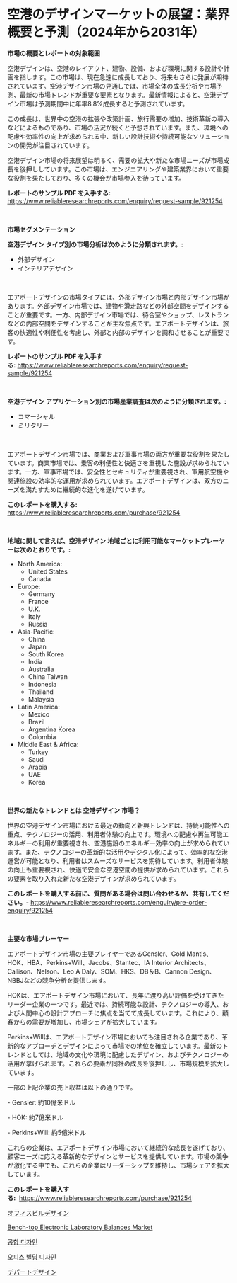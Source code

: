 <p><h1>空港のデザインマーケットの展望：業界概要と予測（2024年から2031年）</h1></p><p><strong>市場の概要とレポートの対象範囲</strong></p>
<p><p>空港デザインは、空港のレイアウト、建物、設備、および環境に関する設計や計画を指します。この市場は、現在急速に成長しており、将来もさらに発展が期待されています。空港デザイン市場の見通しでは、市場全体の成長分析や市場予測、最新の市場トレンドが重要な要素となります。最新情報によると、空港デザイン市場は予測期間中に年率8.8%成長すると予測されています。</p><p>この成長は、世界中の空港の拡張や改築計画、旅行需要の増加、技術革新の導入などによるものであり、市場の活況が続くと予想されています。また、環境への配慮や効率性の向上が求められる中、新しい設計技術や持続可能なソリューションの開発が注目されています。</p><p>空港デザイン市場の将来展望は明るく、需要の拡大や新たな市場ニーズが市場成長を後押ししています。この市場は、エンジニアリングや建築業界において重要な役割を果たしており、多くの機会が市場参入を待っています。</p></p>
<p><strong>レポートのサンプル PDF を入手する:</strong> <a href="https://www.reliableresearchreports.com/enquiry/request-sample/921254">https://www.reliableresearchreports.com/enquiry/request-sample/921254</a></p>
<p>&nbsp;</p>
<p><strong>市場セグメンテーション</strong></p>
<p><strong>空港デザイン タイプ別の市場分析は次のように分類されます。:</strong></p>
<p><ul><li>外部デザイン</li><li>インテリアデザイン</li></ul></p>
<p>&nbsp;</p>
<p><p>エアポートデザインの市場タイプには、外部デザイン市場と内部デザイン市場があります。外部デザイン市場では、建物や滑走路などの外部空間をデザインすることが重要です。一方、内部デザイン市場では、待合室やショップ、レストランなどの内部空間をデザインすることが主な焦点です。エアポートデザインは、旅客の快適性や利便性を考慮し、外部と内部のデザインを調和させることが重要です。</p></p>
<p><strong>レポートのサンプル PDF を入手する:</strong>&nbsp;<a href="https://www.reliableresearchreports.com/enquiry/request-sample/921254">https://www.reliableresearchreports.com/enquiry/request-sample/921254</a></p>
<p>&nbsp;</p>
<p><strong> 空港デザイン アプリケーション別の市場産業調査は次のように分類されます。:</strong></p>
<p><ul><li>コマーシャル</li><li>ミリタリー</li></ul></p>
<p>&nbsp;</p>
<p><p>エアポートデザイン市場では、商業および軍事市場の両方が重要な役割を果たしています。商業市場では、乗客の利便性と快適さを重視した施設が求められています。一方、軍事市場では、安全性とセキュリティが重要視され、軍用航空機や関連施設の効率的な運用が求められています。エアポートデザインは、双方のニーズを満たすために継続的な進化を遂げています。</p></p>
<p><strong>このレポートを購入する:</strong>&nbsp; <a href="https://www.reliableresearchreports.com/purchase/921254">https://www.reliableresearchreports.com/purchase/921254</a></p>
<p>&nbsp;</p>
<p><strong>地域に関して言えば、空港デザイン 地域ごとに利用可能なマーケットプレーヤーは次のとおりです。:</strong></p>
<p><ul>
    <li>
        North America:
        <ul>
            <li>United States</li>
            <li>Canada</li>
        </ul>
    </li>
    <li>
        Europe:
        <ul>
            <li>Germany</li>
            <li>France</li>
            <li>U.K.</li>
            <li>Italy</li>
            <li>Russia</li>
        </ul>
    </li>
    <li>
        Asia-Pacific:
        <ul>
            <li>China</li>
            <li>Japan</li>
            <li>South Korea</li>
            <li>India</li>
            <li>Australia</li>
            <li>China Taiwan</li>
            <li>Indonesia</li>
            <li>Thailand</li>
            <li>Malaysia</li>
        </ul>
    </li>
    <li>
        Latin America:
        <ul>
            <li>Mexico</li>
            <li>Brazil</li>
            <li>Argentina Korea</li>
            <li>Colombia</li>
        </ul>
    </li>
    <li>
        Middle East & Africa:
        <ul>
            <li>Turkey</li>
            <li>Saudi</li>
            <li>Arabia</li>
            <li>UAE</li>
            <li>Korea</li>
        </ul>
    </li>
    </ul></p>
<p>&nbsp;</p>
<p><strong>世界の新たなトレンドとは 空港デザイン 市場？</strong></p>
<p><p>世界の空港デザイン市場における最近の動向と新興トレンドは、持続可能性への重点、テクノロジーの活用、利用者体験の向上です。環境への配慮や再生可能エネルギーの利用が重要視され、空港施設のエネルギー効率の向上が求められています。また、テクノロジーの革新的な活用やデジタル化によって、効率的な空港運営が可能となり、利用者はスムーズなサービスを期待しています。利用者体験の向上も重要視され、快適で安全な空港空間の提供が求められています。これらの要素を取り入れた新たな空港デザインが求められています。</p></p>
<p><strong>このレポートを購入する前に、質問がある場合は問い合わせるか、共有してください。</strong>- <a href="https://www.reliableresearchreports.com/enquiry/pre-order-enquiry/921254">https://www.reliableresearchreports.com/enquiry/pre-order-enquiry/921254</a></p>
<p>&nbsp;</p>
<p><strong>主要な市場プレーヤー</strong></p>
<p><p>エアポートデザイン市場の主要プレイヤーであるGensler、Gold Mantis、HOK、HBA、Perkins+Will、Jacobs、Stantec、IA Interior Architects、Callison、Nelson、Leo A Daly、SOM、HKS、DB＆B、Cannon Design、NBBJなどの競争分析を提供します。</p><p>HOKは、エアポートデザイン市場において、長年に渡り高い評価を受けてきたリーダー企業の一つです。最近では、持続可能な設計、テクノロジーの導入、および人間中心の設計アプローチに焦点を当てて成長しています。これにより、顧客からの需要が増加し、市場シェアが拡大しています。</p><p>Perkins+Willは、エアポートデザイン市場においても注目される企業であり、革新的なアプローチとデザインによって市場での地位を確立しています。最新のトレンドとしては、地域の文化や環境に配慮したデザイン、およびテクノロジーの活用が挙げられます。これらの要素が同社の成長を後押しし、市場規模を拡大しています。</p><p>一部の上記企業の売上収益は以下の通りです。</p><p>- Gensler: 約10億米ドル</p><p>- HOK: 約7億米ドル</p><p>- Perkins+Will: 約5億米ドル</p><p>これらの企業は、エアポートデザイン市場において継続的な成長を遂げており、顧客ニーズに応える革新的なデザインとサービスを提供しています。市場の競争が激化する中でも、これらの企業はリーダーシップを維持し、市場シェアを拡大しています。</p></p>
<p><strong>このレポートを購入する:</strong>&nbsp;&nbsp;<a href="https://www.reliableresearchreports.com/purchase/921254">https://www.reliableresearchreports.com/purchase/921254</a></p>
<p><p><a href="https://github.com/lababdou/Market-Research-Report-List-2/blob/main/3080553182082.md">オフィスビルデザイン</a></p><p><a href="https://issuu.com/reportprime-2/docs/bench-top-electronic-laboratory-balances-market-si">Bench-top Electronic Laboratory Balances Market</a></p><p><a href="https://github.com/sougarounis/Market-Research-Report-List-2/blob/main/8190049182078.md">공항 디자인</a></p><p><a href="https://github.com/laholand/Market-Research-Report-List-2/blob/main/2966022182077.md">오피스 빌딩 디자인</a></p><p><a href="https://github.com/mohamedbakry57/Market-Research-Report-List-2/blob/main/6177916182081.md">デパートデザイン</a></p></p>